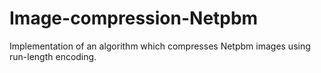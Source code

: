 # Image-compression-Netpbm
Implementation of an algorithm which compresses Netpbm images using run-length encoding.
